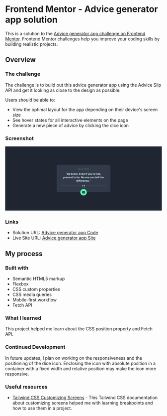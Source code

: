 # Frontend Mentor - Advice generator app solution

This is a solution to the [Advice generator app challenge on Frontend Mentor](https://www.frontendmentor.io/challenges/advice-generator-app-QdUG-13db). Frontend Mentor challenges help you improve your coding skills by building realistic projects.

## Overview

### The challenge

The challenge is to build out this advice generator app using the Advice Slip API and get it looking as close to the design as possible.

Users should be able to:

- View the optimal layout for the app depending on their device's screen size
- See hover states for all interactive elements on the page
- Generate a new piece of advice by clicking the dice icon

### Screenshot

![Screenshot preview for the Intro component with sign up form coding challenge](./design/screenshot.png)

### Links

- Solution URL: [Advice generator app Code](https://github.com/jaireid/Advice-Generator-App.git)
- Live Site URL: [Advice generator app Site](https://jaireid.github.io/Advice-Generator-App/)

## My process

### Built with

- Semantic HTML5 markup
- Flexbox
- CSS custom properties
- CSS media queries
- Mobile-first workflow
- Fetch API

### What I learned

This project helped me learn about the CSS position property and Fetch API.

### Continued Development

In future updates, I plan on working on the responsiveness and the positioning of the dice icon. Enclosing the icon with absolute position in a container with a fixed width and relative position may make the icon more responsive.

### Useful resources

- [Tailwind CSS Customizing Screens](https://tailwindcss.com/docs/screens) - This Tailwind CSS documentation about customizing screens helped me with learning breakpoints and how to use them in a project.
